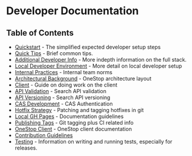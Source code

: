 # Developer Documentation

## Table of Contents
- [Quickstart](quickstart) - The simplified expected developer setup steps
- [Quick Tips](quick-tips) - Brief common tips.
- [Additional Developer Info](additional-developer-info) - More indepth information on the full stack.
- [Local Developer Environment](local-dev-environment) - More detail on local developer setup
- [Internal Practices](internal-practices) - Internal team norms
- [Architectural Background](architectural-background) - OneStop architecture layout
- [Client](client) - Guide on doing work on the client
- [API Validation](api-validation) - Search API validation
- [API Versioning](api-versioning) - Search API versioning
- [CAS Development](cas-development) - CAS Authentication
- [Hotfix Strategy](hotfix-strategy) - Patching and tagging hotfixes in git
- [Local GH Pages](local-gh-pages) - Documentation guidelines
- [Publishing Tags](publishing-tags) - Git tagging plus CI related info
- [OneStop Client](https://cedardevs.github.io/onestop-clients/) - OneStop client documentation
- [Contribution Guidelines](contribution-guidelines)
- [Testing](testing) - Information on writing and running tests, especially for releases.